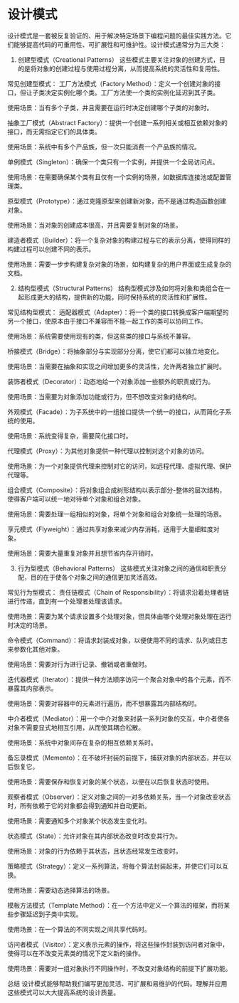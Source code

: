 # 设计模式
设计模式是一套被反复验证的、用于解决特定场景下编程问题的最佳实践方法。它们能够提高代码的可重用性、可扩展性和可维护性。设计模式通常分为三大类：

1. 创建型模式（Creational Patterns）
   这些模式主要关注对象的创建方式，目的是将对象的创建过程与使用过程分离，从而提高系统的灵活性和复用性。

常见创建型模式：
工厂方法模式（Factory Method）：定义一个创建对象的接口，但让子类决定实例化哪个类。工厂方法使一个类的实例化延迟到其子类。

使用场景：当有多个子类，并且需要在运行时决定创建哪个子类的对象时。

抽象工厂模式（Abstract Factory）：提供一个创建一系列相关或相互依赖对象的接口，而无需指定它们的具体类。

使用场景：系统中有多个产品族，但一次只能消费一个产品族的情况。

单例模式（Singleton）：确保一个类只有一个实例，并提供一个全局访问点。

使用场景：在需要确保某个类有且仅有一个实例的场景，如数据库连接池或配置管理类。

原型模式（Prototype）：通过克隆原型来创建新对象，而不是通过构造函数创建对象。

使用场景：当对象的创建成本很高，并且需要复制对象的场景。

建造者模式（Builder）：将一个复杂对象的构建过程与它的表示分离，使得同样的构建过程可以创建不同的表示。

使用场景：需要一步步构建复杂对象的场景，如构建复杂的用户界面或生成复杂的文档。

2. 结构型模式（Structural Patterns）
   结构型模式涉及如何将对象和类组合在一起形成更大的结构，提供新的功能，同时保持系统的灵活性和扩展性。

常见结构型模式：
适配器模式（Adapter）：将一个类的接口转换成客户端期望的另一个接口，使原本由于接口不兼容而不能一起工作的类可以协同工作。

使用场景：系统需要使用现有的类，但这些类的接口与系统不兼容。

桥接模式（Bridge）：将抽象部分与实现部分分离，使它们都可以独立地变化。

使用场景：当需要在抽象和实现之间增加更多的灵活性，允许两者独立扩展时。

装饰者模式（Decorator）：动态地给一个对象添加一些额外的职责或行为。

使用场景：当需要为对象添加功能或行为，但不想改变对象的结构时。

外观模式（Facade）：为子系统中的一组接口提供一个统一的接口，从而简化子系统的使用。

使用场景：系统变得复杂，需要简化接口时。

代理模式（Proxy）：为其他对象提供一种代理以控制对这个对象的访问。

使用场景：为一个对象提供代理来控制对它的访问，如远程代理、虚拟代理、保护代理等。

组合模式（Composite）：将对象组合成树形结构以表示部分-整体的层次结构，使得客户端可以统一地对待单个对象和组合对象。

使用场景：需要处理一组相似的对象，将单个对象和组合对象统一处理的场景。

享元模式（Flyweight）：通过共享对象来减少内存消耗，适用于大量细粒度对象。

使用场景：需要大量重复对象并且想节省内存开销时。

3. 行为型模式（Behavioral Patterns）
   这些模式关注对象之间的通信和职责分配，目的在于使各个对象之间的通信更加灵活高效。

常见行为型模式：
责任链模式（Chain of Responsibility）：将请求沿着处理者链进行传递，直到有一个处理者处理该请求。

使用场景：需要为某个请求设置多个处理对象，但具体由哪个处理对象处理在运行时决定的场景。

命令模式（Command）：将请求封装成对象，以便使用不同的请求、队列或日志来参数化其他对象。

使用场景：需要对行为进行记录、撤销或者重做时。

迭代器模式（Iterator）：提供一种方法顺序访问一个聚合对象中的各个元素，而不暴露其内部表示。

使用场景：需要对容器中的元素进行遍历，而不想暴露其内部结构时。

中介者模式（Mediator）：用一个中介对象来封装一系列对象的交互，中介者使各对象不需要显式地相互引用，从而使其耦合松散。

使用场景：系统中对象间存在复杂的相互依赖关系时。

备忘录模式（Memento）：在不破坏封装的前提下，捕获对象的内部状态，并在以后恢复它。

使用场景：需要保存和恢复对象的某个状态，以便在以后恢复状态时使用。

观察者模式（Observer）：定义对象之间的一对多依赖关系，当一个对象改变状态时，所有依赖于它的对象都会得到通知并自动更新。

使用场景：需要通知多个对象某个状态发生变化时。

状态模式（State）：允许对象在其内部状态改变时改变其行为。

使用场景：对象的行为依赖于其状态，且状态经常发生改变时。

策略模式（Strategy）：定义一系列算法，将每个算法封装起来，并使它们可以互换。

使用场景：需要动态选择算法的场景。

模板方法模式（Template Method）：在一个方法中定义一个算法的框架，而将某些步骤延迟到子类中实现。

使用场景：在一个算法的不同实现之间共享代码时。

访问者模式（Visitor）：定义表示元素的操作，将这些操作封装到访问者对象中，使得可以在不改变元素类的情况下定义新的操作。

使用场景：需要对一组对象执行不同操作时，不改变对象结构的前提下扩展功能。

总结
设计模式能够帮助我们编写更加灵活、可扩展和易维护的代码。理解并应用这些模式可以大大提高系统的设计质量。